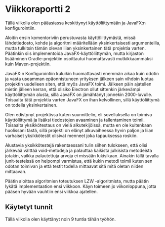 # Viikkoraportti 2

Tällä viikolla olen pääasiassa keskittynyt käyttöliittymään ja JavaFX:n konfigurointiin. 

Aloitin ensin komentoriviin perustuvasta käyttöliittymästä, missä lähdetiedosto, kohde ja algoritmi määritellään yksinkertaisesti argumenteilla, mutta tulkitsin tämän olevan liian yksinkertainen tätä projektia varten. Päätinkin siis implementoida JavaFX-käyttöliittymän, mutta kirjaston lisääminen Gradle-projektiin osoittautui huomattavasti mutkikkaammaksi kuin Maven-projektiin. 

JavaFX:n Konfigurointiin kuluikin huomattavasti enemmän aikaa kuin odotin ja vasta useamman epäonnistuneen yrityksen jälkeen sain vihdoin luotua projektin uudelleen siten, että myös JavaFX toimi. Jälkeen päin ajatellen mietin jälleen kerran, että olisiko Electron ollut sittenkin järkevämpi käyttöliittymän alusta, sillä JavaFX on jämähtänyt jonnekin 2000-luvulle. Toisaalta tätä projektia varten JavaFX on ihan kelvollinen, sillä käyttöliittymä on todella yksinkertainen.

Olen edistynyt projektissa kuten suunnittelin, eli sovelluksella on toimiva käyttöliittymä ja lisäksi tiedostojen avaaminen ja tallentaminen toimii. Toisaalta yksikkötestaus on vielä alkutekijöissä, mutta en ole kuitenkaan huolissani tästä, sillä projekti on elänyt alkuvaiheessa hyvin paljon ja liian varhaiset yksikkötestit olisivat menneet joka tapauksessa roskiin. 

Alustavia yksikkötestejä rakentaessani tulin siihen tulokseen, että olisi järkevää välttää void-metodeja ja palauttaa kaikista julkisista metodeista jotakin, vaikka palautettuja arvoja ei missään lukisikaan. Ainakin tällä tavalla junit-testeissä on helpompi varmistua, että kukin metodi toimii kuten sen odotan toimivan ja että testit todella mittaavat sitä mitä oletan niiden mittaavan. 

Päätin aloittaa algoritmien toteutuksen LZW -algoritmista, mutta päätin lykätä implementaation ensi viikkoon. Käyn toimeen jo viikonloppuna, jotta pääsen hyvään vauhtiin ensi viikkoa ajatellen.


## Käytetyt tunnit

Tällä viikolla olen käyttänyt noin 9 tuntia tähän työhön.